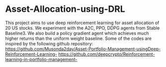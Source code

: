 # Asset-Allocation-using-DRL

This project aims to use deep reinforcement learning for asset allocation of 20 US stocks. We experiment with the A2C, PPO, DDPG agents from Stable Baseline3. We also build a policy gradient agent which achieves much higher returns than the uniform weight baseline. Some of the codes are inspired by the following github repository: https://github.com/Musonda2day/Asset-Portfolio-Management-usingDeep-Reinforcement-Learning- https://github.com/deepcrypto/Reinforcement-learning-in-portfolio-management-
